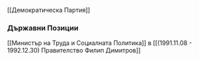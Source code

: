 [[Демократическа Партия]]

### Държавни Позиции
[[Министър на Труда и Социалната Политика]] в [[(1991.11.08 - 1992.12.30) Правителство Филип Димитров]]